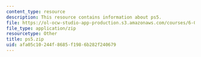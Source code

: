 ```yaml
---
content_type: resource
description: This resource contains information about ps5.
file: https://ol-ocw-studio-app-production.s3.amazonaws.com/courses/6-006-introduction-to-algorithms-fall-2011/afa05c10244f8685f1986b282f240679_ps5.zip
file_type: application/zip
resourcetype: Other
title: ps5.zip
uid: afa05c10-244f-8685-f198-6b282f240679
---
```

